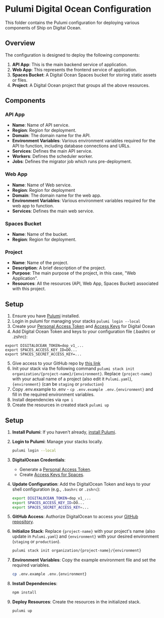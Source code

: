 # Pulumi Digital Ocean Configuration

This folder contains the Pulumi configuration for deploying various components of Ship on Digital Ocean.

## Overview

The configuration is designed to deploy the following components:

1. **API App**: This is the main backend service of application.
2. **Web App**: This represents the frontend service of application.
3. **Spaces Bucket**: A Digital Ocean Spaces bucket for storing static assets or files.
4. **Project**: A Digital Ocean project that groups all the above resources.

## Components

### API App

- **Name**: Name of API service.
- **Region**: Region for deployment.
- **Domain**: The domain name for the API.
- **Environment Variables**: Various environment variables required for the API to function, including database connections and URLs.
- **Services**: Defines the main API service.
- **Workers**: Defines the scheduler worker.
- **Jobs**: Defines the migrator job which runs pre-deployment.

### Web App

- **Name**: Name of Web service.
- **Region**: Region for deployment
- **Domain**: The domain name for the web app.
- **Environment Variables**: Various environment variables required for the web app to function.
- **Services**: Defines the main web service.

### Spaces Bucket

- **Name**: Name of the bucket.
- **Region**: Region for deployment.

### Project

- **Name**: Name of the project.
- **Description**: A brief description of the project.
- **Purpose**: The main purpose of the project, in this case, "Web Application".
- **Resources**: All the resources (API, Web App, Spaces Bucket) associated with this project.

## Setup

1. Ensure you have [Pulumi](https://www.pulumi.com/docs/get-started/install/) installed.
2. Login in pulumi for managing your stacks `pulumi login --local`
3. Create your [Personal Access Token](https://docs.digitalocean.com/reference/api/create-personal-access-token/) and [Access Keys](https://docs.digitalocean.com/products/spaces/how-to/manage-access/#access-keys) for Digital Ocean
4. Add Digital Ocean Token and keys to your configuration file (.bashrc or .zshrc): 
```
export DIGITALOCEAN_TOKEN=dop_v1_...
export SPACES_ACCESS_KEY_ID=DO...
export SPACES_SECRET_ACCESS_KEY=...
```
5. Give access to your GitHub repo by [this link](https://cloud.digitalocean.com/apps/github/install)
6. Init your stack via the following command `pulumi stack init organization/{project-name}/{environment}`. Replace `{project-name}` with your actual name of a project (also edit it `Pulumi.yaml`), `{environment}` (can be `staging` or `production`)
7. Copy .env.example to .env - `cp .env.example .env.{environment}` and fill in the required environment variables.
8. Install dependencies via `npm i`
9. Create the resources in created stack `pulumi up`


## Setup

1. **Install Pulumi**: If you haven't already, [install Pulumi](https://www.pulumi.com/docs/get-started/install/).
2. **Login to Pulumi**: Manage your stacks locally.
   ```bash
   pulumi login --local
   ```

3. **DigitalOcean Credentials**:
    - Generate a [Personal Access Token](https://docs.digitalocean.com/reference/api/create-personal-access-token/).
    - Create [Access Keys for Spaces](https://docs.digitalocean.com/products/spaces/how-to/manage-access/#access-keys).

4. **Update Configuration**: Add the DigitalOcean Token and keys to your shell configuration (e.g., `.bashrc` or `.zshrc`):
   ```bash
   export DIGITALOCEAN_TOKEN=dop_v1_...
   export SPACES_ACCESS_KEY_ID=DO...
   export SPACES_SECRET_ACCESS_KEY=...
   ```

5. **GitHub Access**: Authorize DigitalOcean to access your [GitHub repository](https://cloud.digitalocean.com/apps/github/install).

6. **Initialize Stack**: Replace `{project-name}` with your project's name (also update in `Pulumi.yaml`) and `{environment}` with your desired environment (`staging` or `production`).
   ```bash
   pulumi stack init organization/{project-name}/{environment}
   ```

7. **Environment Variables**: Copy the example environment file and set the required variables.
   ```bash
   cp .env.example .env.{environment}
   ```

8. **Install Dependencies**:
   ```bash
   npm install
   ```

9. **Deploy Resources**: Create the resources in the initialized stack.
   ```bash
   pulumi up
   ```